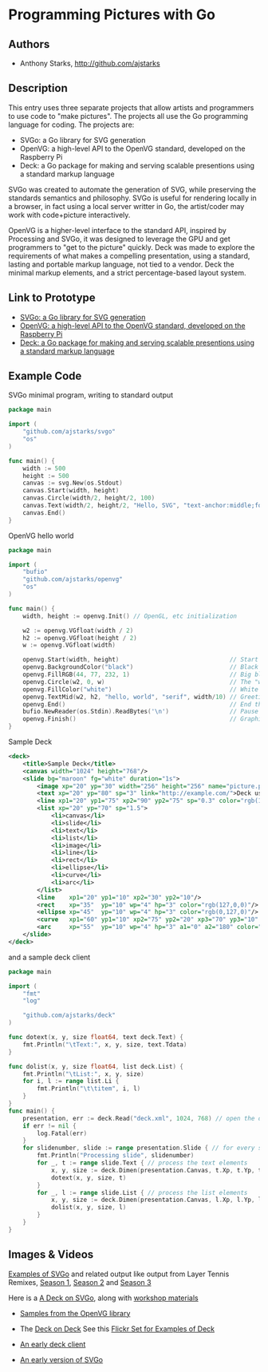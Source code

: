 # Programming Pictures with Go

## Authors
- Anthony Starks, http://github.com/ajstarks

## Description

This entry uses three separate projects that allow artists and programmers to use code to "make pictures".
The projects all use the Go programming language for coding.  The projects are:

* SVGo: a Go library for SVG generation
* OpenVG: a high-level API to the OpenVG standard, developed on the Raspberry Pi
* Deck: a Go package for making and serving scalable presentions using a standard markup language

SVGo was created to automate the generation of SVG, while preserving the standards semantics and philosophy.
SVGo is useful for rendering locally in a browser, in fact using a local server writter in Go, the artist/coder may work
with code+picture interactively.

OpenVG is a higher-level interface to the standard API, inspired by Processing and SVGo, it was designed to leverage the 
GPU and get programmers to "get to the picture" quickly.  Deck was made to explore the requirements of what makes a 
compelling presentation, using a standard, lasting and portable markup language, not tied to a vendor. Deck the minimal markup elements, and a strict percentage-based layout system.


## Link to Prototype

* [SVGo: a Go library for SVG generation](http://github.com/ajstarks/svgo)
* [OpenVG: a high-level API to the OpenVG standard, developed on the Raspberry Pi](http://github.com/ajstarks/openvg)
* [Deck: a Go package for making and serving scalable presentions using a standard markup language](github.com/ajstarks/deck)



## Example Code

SVGo minimal program, writing to standard output
```go
package main

import (
    "github.com/ajstarks/svgo"
    "os"
)

func main() {
    width := 500
    height := 500
    canvas := svg.New(os.Stdout)
    canvas.Start(width, height)
    canvas.Circle(width/2, height/2, 100)
    canvas.Text(width/2, height/2, "Hello, SVG", "text-anchor:middle;font-size:30px;fill:white")
    canvas.End()
}

```


OpenVG hello world
```go
package main

import (
    "bufio"
    "github.com/ajstarks/openvg"
    "os"
)

func main() {
    width, height := openvg.Init() // OpenGL, etc initialization

    w2 := openvg.VGfloat(width / 2)
    h2 := openvg.VGfloat(height / 2)
    w := openvg.VGfloat(width)

    openvg.Start(width, height)                               // Start the picture
    openvg.BackgroundColor("black")                           // Black background
    openvg.FillRGB(44, 77, 232, 1)                            // Big blue marble
    openvg.Circle(w2, 0, w)                                   // The "world"
    openvg.FillColor("white")                                 // White text
    openvg.TextMid(w2, h2, "hello, world", "serif", width/10) // Greetings 
    openvg.End()                                              // End the picture
    bufio.NewReader(os.Stdin).ReadBytes('\n')                 // Pause until [RETURN]
    openvg.Finish()                                           // Graphics cleanup
}
```

Sample Deck
```xml
<deck>
    <title>Sample Deck</title>
    <canvas width="1024" height="768"/>
    <slide bg="maroon" fg="white" duration="1s">
        <image xp="20" yp="30" width="256" height="256" name="picture.png"/>
        <text xp="20" yp="80" sp="3" link="http://example.com/">Deck uses these elements</text>
        <line xp1="20" yp1="75" xp2="90" yp2="75" sp="0.3" color="rgb(127,127,127)"/>
        <list xp="20" yp="70" sp="1.5">
            <li>canvas</li>
            <li>slide</li>
            <li>text</li>
            <li>list</li>
            <li>image</li>
            <li>line</li>
            <li>rect</li>
            <li>ellipse</li>
            <li>curve</li>
            <li>arc</li>
        </list>
        <line    xp1="20" yp1="10" xp2="30" yp2="10"/>
        <rect    xp="35"  yp="10" wp="4" hp="3" color="rgb(127,0,0)"/>
        <ellipse xp="45"  yp="10" wp="4" hp="3" color="rgb(0,127,0)"/>
        <curve   xp1="60" yp1="10" xp2="75" yp2="20" xp3="70" yp3="10" />       
        <arc     xp="55"  yp="10" wp="4" hp="3" a1="0" a2="180" color="rgb(0,0,127)"/>
    </slide>
</deck>
```

and a sample deck client
```go
package main

import (
	"fmt"
	"log"

	"github.com/ajstarks/deck"
)

func dotext(x, y, size float64, text deck.Text) {
	fmt.Println("\tText:", x, y, size, text.Tdata)
}

func dolist(x, y, size float64, list deck.List) {
	fmt.Println("\tList:", x, y, size)
	for i, l := range list.Li {
		fmt.Println("\t\titem", i, l)
	}
}
func main() {
	presentation, err := deck.Read("deck.xml", 1024, 768) // open the deck
	if err != nil {
		log.Fatal(err)
	}
	for slidenumber, slide := range presentation.Slide { // for every slide...
		fmt.Println("Processing slide", slidenumber)
		for _, t := range slide.Text { // process the text elements
			x, y, size := deck.Dimen(presentation.Canvas, t.Xp, t.Yp, t.Sp)
			dotext(x, y, size, t)
		}
		for _, l := range slide.List { // process the list elements
			x, y, size := deck.Dimen(presentation.Canvas, l.Xp, l.Yp, l.Sp)
			dolist(x, y, size, l)
		}
	}
}
```

## Images & Videos

[Examples of SVGo](http://www.flickr.com/photos/ajstarks/sets/72157623441699483/) and related output like
output from Layer Tennis Remixes, [Season 1](http://www.flickr.com/photos/ajstarks/sets/72157625428100068/), 
[Season 2](http://www.flickr.com/photos/ajstarks/sets/72157625302560593/) and 
[Season 3](http://www.flickr.com/photos/ajstarks/sets/72157624950756818/)

Here is a [A Deck on SVGo](https://speakerdeck.com/ajstarks/programming-pictures-with-svgo), along with 
[workshop materials](https://speakerdeck.com/ajstarks/svgo-workshop)


* [Samples from the OpenVG library](http://www.flickr.com/photos/ajstarks/sets/72157630913689774/)

* The [Deck on Deck](https://speakerdeck.com/ajstarks/deck-a-go-package-for-presentations)
See this [Flickr Set for Examples of Deck](http://www.flickr.com/photos/ajstarks/sets/72157634452348637/)

* [An early deck client](http://vimeo.com/69357909)
* [An early version of SVGo](https://www.youtube.com/watch?v=ze6O2Dj5gQ4)

